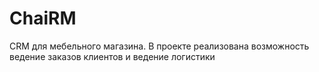 # ChaiRM
CRM для мебельного магазина. В проекте реализована возможность ведение заказов клиентов и ведение логистики
